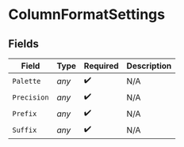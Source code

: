 # ColumnFormatSettings


## Fields

| Field              | Type               | Required           | Description        |
| ------------------ | ------------------ | ------------------ | ------------------ |
| `Palette`          | *any*              | :heavy_check_mark: | N/A                |
| `Precision`        | *any*              | :heavy_check_mark: | N/A                |
| `Prefix`           | *any*              | :heavy_check_mark: | N/A                |
| `Suffix`           | *any*              | :heavy_check_mark: | N/A                |